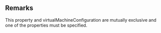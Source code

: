 ## Remarks  
 This property and virtualMachineConfiguration are mutually             exclusive and one of the properties must be specified.